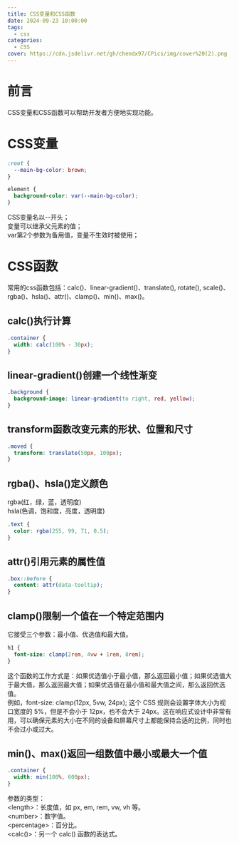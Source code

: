 ```yaml
---
title: CSS变量和CSS函数
date: 2024-09-23 10:00:00
tags:
  - css
categories:
  - CSS
cover: https://cdn.jsdelivr.net/gh/chendx97/CPics/img/cover%20(2).png
---
```


# 前言
CSS变量和CSS函数可以帮助开发者方便地实现功能。
# CSS变量
```css
:root {
  --main-bg-color: brown;
}

element {
  background-color: var(--main-bg-color);
}
```
CSS变量名以--开头；  
变量可以继承父元素的值；   
var第2个参数为备用值，变量不生效时被使用；
# CSS函数
常用的css函数包括：calc()、linear-gradient()、translate(), rotate(), scale()、rgba()、hsla()、attr()、clamp()、min()、max()。  
## calc()执行计算
```css
.container {
  width: calc(100% - 30px);
}
```
## linear-gradient()创建一个线性渐变
```css
.background {
  background-image: linear-gradient(to right, red, yellow);
}
```
## transform函数改变元素的形状、位置和尺寸
```css
.moved {
  transform: translate(50px, 100px);
}
```
## rgba()、hsla()定义颜色
rgba(红，绿，蓝，透明度)  
hsla(色调，饱和度，亮度，透明度)  
```css
.text {
  color: rgba(255, 99, 71, 0.5);
}
```
## attr()引用元素的属性值
```css
.box::before {
  content: attr(data-tooltip);
}
```
## clamp()限制一个值在一个特定范围内
它接受三个参数：最小值、优选值和最大值。
```css
h1 {
  font-size: clamp(2rem, 4vw + 1rem, 8rem);
}
 ```
这个函数的工作方式是：如果优选值小于最小值，那么返回最小值；如果优选值大于最大值，那么返回最大值；如果优选值在最小值和最大值之间，那么返回优选值。   
例如，font-size: clamp(12px, 5vw, 24px); 这个 CSS 规则会设置字体大小为视口宽度的 5%，但是不会小于 12px，也不会大于 24px。这在响应式设计中非常有用，可以确保元素的大小在不同的设备和屏幕尺寸上都能保持合适的比例，同时也不会过小或过大。   
## min()、max()返回一组数值中最小或最大一个值
```css
.container {
  width: min(100%, 600px);
}
```
参数的类型：   
\<length>：长度值，如 px, em, rem, vw, vh 等。   
\<number>：数字值。   
\<percentage>：百分比。   
\<calc()>：另一个 calc() 函数的表达式。
